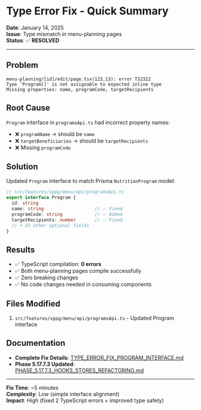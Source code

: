 # Type Error Fix - Quick Summary

**Date**: January 14, 2025  
**Issue**: Type mismatch in menu-planning pages  
**Status**: ✅ **RESOLVED**

---

## Problem

```
menu-planning/[id]/edit/page.tsx(123,13): error TS2322
Type 'Program[]' is not assignable to expected inline type
Missing properties: name, programCode, targetRecipients
```

## Root Cause

`Program` interface in `programsApi.ts` had incorrect property names:
- ❌ `programName` → should be `name`
- ❌ `targetBeneficiaries` → should be `targetRecipients`
- ❌ Missing `programCode`

## Solution

Updated `Program` interface to match Prisma `NutritionProgram` model:

```typescript
// src/features/sppg/menu/api/programsApi.ts
export interface Program {
  id: string
  name: string                   // ✅ Fixed
  programCode: string            // ✅ Added
  targetRecipients: number       // ✅ Fixed
  // + 25 other optional fields
}
```

## Results

- ✅ TypeScript compilation: **0 errors**
- ✅ Both menu-planning pages compile successfully
- ✅ Zero breaking changes
- ✅ No code changes needed in consuming components

## Files Modified

1. `src/features/sppg/menu/api/programsApi.ts` - Updated Program interface

## Documentation

- **Complete Fix Details**: [TYPE_ERROR_FIX_PROGRAM_INTERFACE.md](./TYPE_ERROR_FIX_PROGRAM_INTERFACE.md)
- **Phase 5.17.7.3 Updated**: [PHASE_5.17.7.3_HOOKS_STORES_REFACTORING.md](./PHASE_5.17.7.3_HOOKS_STORES_REFACTORING.md)

---

**Fix Time**: ~5 minutes  
**Complexity**: Low (simple interface alignment)  
**Impact**: High (fixed 2 TypeScript errors + improved type safety)
